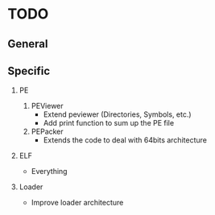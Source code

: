 TODO
====

General
-------

Specific
--------

1. PE
    1. PEViewer
        * Extend peviewer (Directories, Symbols, etc.)
        * Add print function to sum up the PE file
    2. PEPacker
        * Extends the code to deal with 64bits architecture

2. ELF
    * Everything

3. Loader
    * Improve loader architecture
